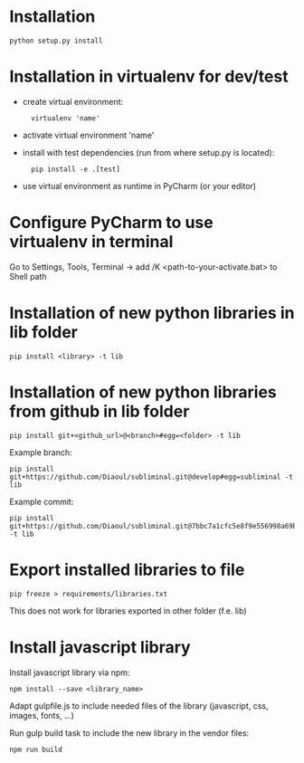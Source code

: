 Installation
============
    python setup.py install

Installation in virtualenv for dev/test
=======================================
- create virtual environment: 

        virtualenv 'name'

- activate virtual environment 'name'

- install with test dependencies (run from where setup.py is located):

        pip install -e .[test]
        
- use virtual environment as runtime in PyCharm (or your editor)

Configure PyCharm to use virtualenv in terminal
===============================================
Go to Settings, Tools, Terminal -> add /K <path-to-your-activate.bat> to Shell path

Installation of new python libraries in lib folder
==================================================
    pip install <library> -t lib

Installation of new python libraries from github in lib folder
==============================================================
    pip install git+<github_url>@<branch>#egg=<folder> -t lib

Example branch:

    pip install git+https://github.com/Diaoul/subliminal.git@develop#egg=subliminal -t lib
  
Example commit: 

    pip install git+https://github.com/Diaoul/subliminal.git@7bbc7a1cfc5e8f9e556998a69b655daa07c231c4#egg=subliminal -t lib

Export installed libraries to file
==================================
    pip freeze > requirements/libraries.txt

This does not work for libraries exported in other folder (f.e. lib)

Install javascript library
==========================
Install javascript library via npm:

    npm install --save <library_name>

Adapt gulpfile.js to include needed files of the library (javascript, css, images, fonts, ...)

Run gulp build task to include the new library in the vendor files:

    npm run build